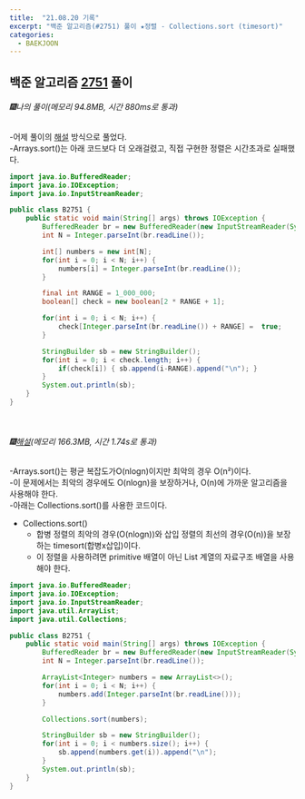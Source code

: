 ```yaml
---
title:  "21.08.20 기록"
excerpt: "백준 알고리즘(#2751) 풀이 ★정렬 - Collections.sort (timesort)"
categories:
  - BAEKJOON
---
```



## 백준 알고리즘 [2751](https://www.acmicpc.net/problem/2751) 풀이

###### 🎆나의 풀이(메모리 94.8MB, 시간 880ms로 통과) <br/>
-어제 풀이의 [해설](https://liv660.github.io/baekjoon/210819/) 방식으로 풀었다.<br>
-Arrays.sort()는 아래 코드보다 더 오래걸렸고, 직접 구현한 정렬은 시간초과로 실패했다.<br>

  ```java
  import java.io.BufferedReader;
  import java.io.IOException;
  import java.io.InputStreamReader;

  public class B2751 {
      public static void main(String[] args) throws IOException {
          BufferedReader br = new BufferedReader(new InputStreamReader(System.in));
          int N = Integer.parseInt(br.readLine());

          int[] numbers = new int[N];
          for(int i = 0; i < N; i++) {
              numbers[i] = Integer.parseInt(br.readLine());
          }

          final int RANGE = 1_000_000;
          boolean[] check = new boolean[2 * RANGE + 1];

          for(int i = 0; i < N; i++) {
              check[Integer.parseInt(br.readLine()) + RANGE] =  true;
          }

          StringBuilder sb = new StringBuilder();
          for(int i = 0; i < check.length; i++) {
              if(check[i]) { sb.append(i-RANGE).append("\n"); }
          }
          System.out.println(sb);
      }
  }
  ```

<br>

###### 🎆[해설](https://st-lab.tistory.com/106)(메모리 166.3MB, 시간 1.74s로 통과)<br/>
-Arrays.sort()는 평균 복잡도가O(nlogn)이지만 최악의 경우 O(n²)이다.<br>
-이 문제에서는 최악의 경우에도 O(nlogn)을 보장하거나, O(n)에 가까운 알고리즘을 사용해야 한다.<br>
-아래는 Collections.sort()를 사용한 코드이다.

* Collections.sort()
  - 합병 정렬의 최악의 경우(O(nlogn))와 삽입 정렬의 최선의 경우(O(n))을 보장하는 timesort(합병x삽입)이다. <br>
  - 이 정렬을 사용하려면 primitive 배열이 아닌 List 계열의 자료구조 배열을 사용해야 한다.

```java
import java.io.BufferedReader;
import java.io.IOException;
import java.io.InputStreamReader;
import java.util.ArrayList;
import java.util.Collections;

public class B2751 {
    public static void main(String[] args) throws IOException {
        BufferedReader br = new BufferedReader(new InputStreamReader(System.in));
        int N = Integer.parseInt(br.readLine());

        ArrayList<Integer> numbers = new ArrayList<>();
        for(int i = 0; i < N; i++) {
            numbers.add(Integer.parseInt(br.readLine()));
        }

        Collections.sort(numbers);

        StringBuilder sb = new StringBuilder();
        for(int i = 0; i < numbers.size(); i++) {
            sb.append(numbers.get(i)).append("\n");
        }
        System.out.println(sb);
    }
}
```
